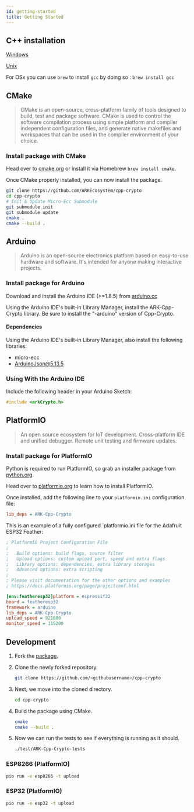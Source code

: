 ```yaml
---
id: getting-started
title: Getting Started
---
```


## C++ installation

[Windows](https://docs.microsoft.com/en-us/cpp/build/vscpp-step-0-installation?view=vs-2019)

[Unix](https://linuxconfig.org/how-to-install-g-the-c-compiler-on-ubuntu-18-04-bionic-beaver-linux)

For OSx you can use `brew` to install `gcc` by doing so : `brew install gcc` 

## CMake

> CMake is an open-source, cross-platform family of tools designed to build, test and package software. CMake is used to
control the software compilation process using simple platform and compiler independent configuration files, and generate
native makefiles and workspaces that can be used in the compiler environment of your choice.

### Install package with CMake

Head over to [cmake.org](https://www.cmake.org/download/) or install it via Homebrew `brew install cmake`.

Once CMake properly installed, you can now install the package.

```bash
git clone https://github.com/ARKEcosystem/cpp-crypto
cd cpp-crypto
# Init & Update Micro-Ecc Submodule
git submodule init
git submodule update
cmake .
cmake --build .
```

## Arduino

> Arduino is an open-source electronics platform based on easy-to-use hardware and software. It's intended for anyone making
interactive projects.
 
### Install package for Arduino

Download and install the Arduino IDE (>=1.8.5) from [arduino.cc](https://www.arduino.cc/en/Main/Software)

Using the Arduino IDE's built-in Library Manager, install the ARK-Cpp-Crypto library.
Be sure to install the "-arduino" version of Cpp-Crypto.

#### Dependencies

Using the Arduino IDE's built-in Library Manager, also install the following libraries:

- micro-ecc
- ArduinoJson@5.13.5

### Using With the Arduino IDE

Include the following header in your Arduino Sketch:

```cpp
#include <arkCrypto.h>
```

## PlatformIO

> An open source ecosystem for IoT development. Cross-platform IDE and unified debugger. Remote unit testing and firmware updates.

### Install package for PlatformIO

Python is required to run PlatformIO, so grab an installer package from [python.org](https://www.python.org/downloads/).

Head over to [platformio.org](https://platformio.org/install) to learn how to install PlatformIO.

Once installed, add the following line to your `platformio.ini` configuration file:

```ini
lib_deps = ARK-Cpp-Crypto
```

This is an example of a fully configured `platformio.ini file for the Adafruit ESP32 Feather:

```ini
; PlatformIO Project Configuration File
;
;   Build options: build flags, source filter
;   Upload options: custom upload port, speed and extra flags
;   Library options: dependencies, extra library storages
;   Advanced options: extra scripting
;
; Please visit documentation for the other options and examples
; https://docs.platformio.org/page/projectconf.html

[env:featheresp32]platform = espressif32
board = featheresp32
framework = arduino
lib_deps = ARK-Cpp-Crypto
upload_speed = 921600
monitor_speed = 115200
```

## Development

1. Fork the [package](https://github.com/ARKEcosystem/cpp-crypto).

2. Clone the newly forked repository.

   ```bash
   git clone https://github.com/<githubusername>/cpp-crypto
   ```

3. Next, we move into the cloned directory.

   ```bash
   cd cpp-crypto
   ```

4. Build the package using CMake.

   ```bash
   cmake
   cmake --build .
   ```

5. Now we can run the tests to see if everything is running as it should.

   ```bash
   ./test/ARK-Cpp-Crypto-tests
   ```

### ESP8266 (PlatformIO)

```bash
pio run -e esp8266 -t upload
```

### ESP32 (PlatformIO)

```bash
pio run -e esp32 -t upload
```
